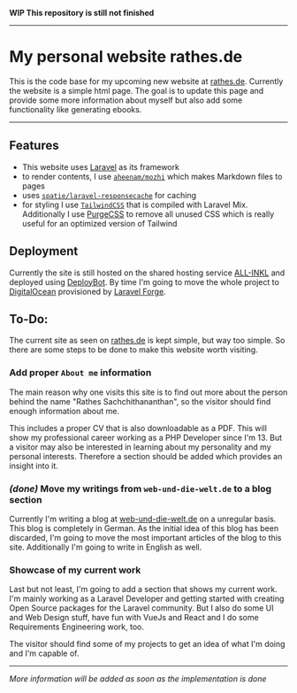 **WIP This repository is still not finished**

---

My personal website rathes.de
===

This is the code base for my upcoming new website at [rathes.de](https://rathes.de). Currently the website is a simple html page. The goal is to update this page and provide some more information about myself but also add some functionality like generating ebooks.

---

Features
---

- This website uses [Laravel](https://laravel.com) as its framework
- to render contents, I use [`aheenam/mozhi`](https://github.com/Aheenam/mozhi) which makes Markdown files to pages
- uses [`spatie/laravel-responsecache`](https://github.com/spatie/laravel-responsecache) for caching
- for styling I use [`TailwindCSS`](https://tailwindcss.com) that is compiled with Laravel Mix. Additionally I use [PurgeCSS](https://github.com/FullHuman/purgecss) to remove all unused CSS which is really useful for an optimized version of Tailwind

Deployment
---

Currently the site is still hosted on the shared hosting service [ALL-INKL](https://all-inkl.com/?partner=374001) and deployed using [DeployBot](https://deploybot.com). By time I'm going to move the whole project to [DigitalOcean](https://www.digitalocean.com/) provisioned by [Laravel Forge](https://forge.laravel.com/).

To-Do:
---

The current site as seen on [rathes.de](https://rathes.de) is kept simple, but way too simple. So there are some steps to be done to make this website worth visiting.

### Add proper `About me` information

The main reason why one visits this site is to find out more about the person behind the name "Rathes Sachchithananthan", so the visitor should find enough information about me.

This includes a proper CV that is also downloadable as a PDF. This will show my professional career working as a PHP Developer since I'm 13. But a visitor may also be interested in learning about my personality and my personal interests. Therefore a section should be added which provides an insight into it.

### *(done)* Move my writings from `web-und-die-welt.de` to a blog section

Currently I'm writing a blog at [web-und-die-welt.de](https://web-und-die-welt.de) on a unregular basis. This blog is completely in German. As the initial idea of this blog has been discarded, I'm going to move the most important articles of the blog to this site. Additionally I'm going to write in English as well.

### Showcase of my current work

Last but not least, I'm going to add a section that shows my current work. I'm mainly working as a Laravel Developer and getting started with creating Open Source packages for the Laravel community. But I also do some UI and Web Design stuff, have fun with VueJs and React and I do some Requirements Engineering work, too.

The visitor should find some of my projects to get an idea of what I'm doing and I'm capable of.

---

*More information will be added as soon as the implementation is done*